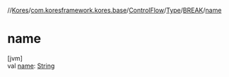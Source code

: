 //[Kores](../../../../../index.md)/[com.koresframework.kores.base](../../../index.md)/[ControlFlow](../../index.md)/[Type](../index.md)/[BREAK](index.md)/[name](name.md)

# name

[jvm]\
val [name](name.md): [String](https://kotlinlang.org/api/latest/jvm/stdlib/kotlin/-string/index.html)
